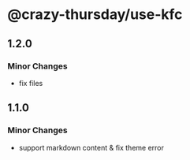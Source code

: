 # @crazy-thursday/use-kfc

## 1.2.0

### Minor Changes

- fix files

## 1.1.0

### Minor Changes

- support markdown content & fix theme error
